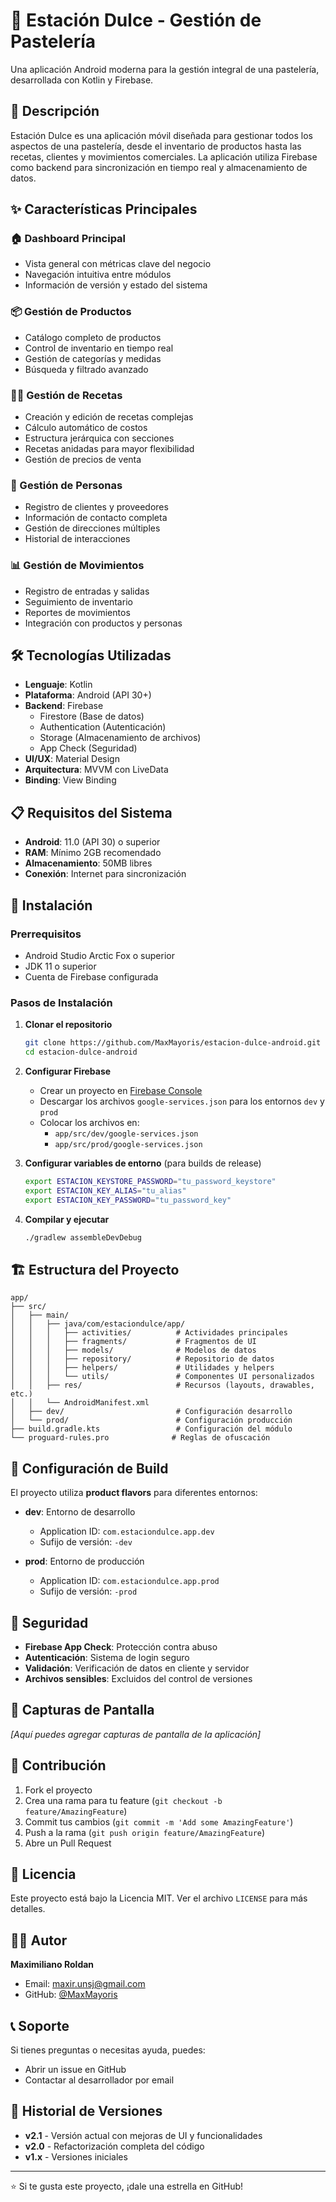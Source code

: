 # 🍰 Estación Dulce - Gestión de Pastelería

Una aplicación Android moderna para la gestión integral de una pastelería, desarrollada con Kotlin y Firebase.

## 📱 Descripción

Estación Dulce es una aplicación móvil diseñada para gestionar todos los aspectos de una pastelería, desde el inventario de productos hasta las recetas, clientes y movimientos comerciales. La aplicación utiliza Firebase como backend para sincronización en tiempo real y almacenamiento de datos.

## ✨ Características Principales

### 🏠 Dashboard Principal
- Vista general con métricas clave del negocio
- Navegación intuitiva entre módulos
- Información de versión y estado del sistema

### 📦 Gestión de Productos
- Catálogo completo de productos
- Control de inventario en tiempo real
- Gestión de categorías y medidas
- Búsqueda y filtrado avanzado

### 👨‍🍳 Gestión de Recetas
- Creación y edición de recetas complejas
- Cálculo automático de costos
- Estructura jerárquica con secciones
- Recetas anidadas para mayor flexibilidad
- Gestión de precios de venta

### 👥 Gestión de Personas
- Registro de clientes y proveedores
- Información de contacto completa
- Gestión de direcciones múltiples
- Historial de interacciones

### 📊 Gestión de Movimientos
- Registro de entradas y salidas
- Seguimiento de inventario
- Reportes de movimientos
- Integración con productos y personas

## 🛠️ Tecnologías Utilizadas

- **Lenguaje**: Kotlin
- **Plataforma**: Android (API 30+)
- **Backend**: Firebase
  - Firestore (Base de datos)
  - Authentication (Autenticación)
  - Storage (Almacenamiento de archivos)
  - App Check (Seguridad)
- **UI/UX**: Material Design
- **Arquitectura**: MVVM con LiveData
- **Binding**: View Binding

## 📋 Requisitos del Sistema

- **Android**: 11.0 (API 30) o superior
- **RAM**: Mínimo 2GB recomendado
- **Almacenamiento**: 50MB libres
- **Conexión**: Internet para sincronización

## 🚀 Instalación

### Prerrequisitos
- Android Studio Arctic Fox o superior
- JDK 11 o superior
- Cuenta de Firebase configurada

### Pasos de Instalación

1. **Clonar el repositorio**
   ```bash
   git clone https://github.com/MaxMayoris/estacion-dulce-android.git
   cd estacion-dulce-android
   ```

2. **Configurar Firebase**
   - Crear un proyecto en [Firebase Console](https://console.firebase.google.com/)
   - Descargar los archivos `google-services.json` para los entornos `dev` y `prod`
   - Colocar los archivos en:
     - `app/src/dev/google-services.json`
     - `app/src/prod/google-services.json`

3. **Configurar variables de entorno** (para builds de release)
   ```bash
   export ESTACION_KEYSTORE_PASSWORD="tu_password_keystore"
   export ESTACION_KEY_ALIAS="tu_alias"
   export ESTACION_KEY_PASSWORD="tu_password_key"
   ```

4. **Compilar y ejecutar**
   ```bash
   ./gradlew assembleDevDebug
   ```

## 🏗️ Estructura del Proyecto

```
app/
├── src/
│   ├── main/
│   │   ├── java/com/estaciondulce/app/
│   │   │   ├── activities/          # Actividades principales
│   │   │   ├── fragments/           # Fragmentos de UI
│   │   │   ├── models/              # Modelos de datos
│   │   │   ├── repository/          # Repositorio de datos
│   │   │   ├── helpers/             # Utilidades y helpers
│   │   │   └── utils/               # Componentes UI personalizados
│   │   ├── res/                     # Recursos (layouts, drawables, etc.)
│   │   └── AndroidManifest.xml
│   ├── dev/                         # Configuración desarrollo
│   └── prod/                        # Configuración producción
├── build.gradle.kts                 # Configuración del módulo
└── proguard-rules.pro              # Reglas de ofuscación
```

## 🔧 Configuración de Build

El proyecto utiliza **product flavors** para diferentes entornos:

- **dev**: Entorno de desarrollo
  - Application ID: `com.estaciondulce.app.dev`
  - Sufijo de versión: `-dev`

- **prod**: Entorno de producción
  - Application ID: `com.estaciondulce.app.prod`
  - Sufijo de versión: `-prod`

## 🔐 Seguridad

- **Firebase App Check**: Protección contra abuso
- **Autenticación**: Sistema de login seguro
- **Validación**: Verificación de datos en cliente y servidor
- **Archivos sensibles**: Excluidos del control de versiones

## 📱 Capturas de Pantalla

*[Aquí puedes agregar capturas de pantalla de la aplicación]*

## 🤝 Contribución

1. Fork el proyecto
2. Crea una rama para tu feature (`git checkout -b feature/AmazingFeature`)
3. Commit tus cambios (`git commit -m 'Add some AmazingFeature'`)
4. Push a la rama (`git push origin feature/AmazingFeature`)
5. Abre un Pull Request

## 📝 Licencia

Este proyecto está bajo la Licencia MIT. Ver el archivo `LICENSE` para más detalles.

## 👨‍💻 Autor

**Maximiliano Roldan**
- Email: maxir.unsj@gmail.com
- GitHub: [@MaxMayoris](https://github.com/MaxMayoris)

## 📞 Soporte

Si tienes preguntas o necesitas ayuda, puedes:
- Abrir un issue en GitHub
- Contactar al desarrollador por email

## 🔄 Historial de Versiones

- **v2.1** - Versión actual con mejoras de UI y funcionalidades
- **v2.0** - Refactorización completa del código
- **v1.x** - Versiones iniciales

---

⭐ Si te gusta este proyecto, ¡dale una estrella en GitHub!
